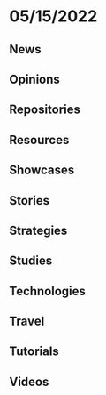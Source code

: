 # 05/15/2022

## News

## Opinions

## Repositories

## Resources

## Showcases


## Stories


## Strategies


## Studies

## Technologies

## Travel

## Tutorials

## Videos
